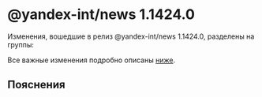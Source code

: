 # @yandex-int/news 1.1424.0

<!-- ЧЕЛОВЕЧЕСКОЕ ВСТУПЛЕНИЕ -->

Изменения, вошедшие в релиз @yandex-int/news 1.1424.0, разделены на группы:

Все важные изменения подробно описаны [ниже](#Пояснения).

## Пояснения

